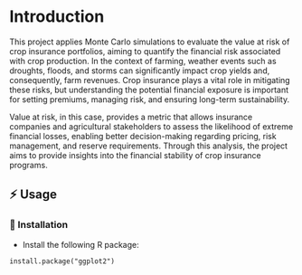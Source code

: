 # Introduction
This project applies Monte Carlo simulations to evaluate the value at risk of crop insurance portfolios, aiming to quantify the financial risk associated with crop production.
In the context of farming, weather events such as droughts, floods, and storms can significantly impact crop yields and, consequently, farm revenues. Crop insurance plays a vital role in mitigating these risks,
but understanding the potential financial exposure is important for setting premiums, managing risk, and ensuring long-term sustainability.

Value at risk, in this case, provides a metric that allows insurance companies and agricultural stakeholders to assess the likelihood of extreme financial losses, enabling better decision-making regarding pricing, risk management,
and reserve requirements. Through this analysis, the project aims to provide insights into the financial stability of crop insurance programs.

## :zap: Usage

###  :electric_plug: Installation
- Install the following R package:

```
install.package("ggplot2")
```
